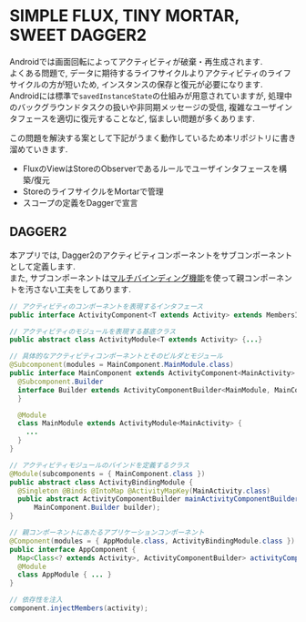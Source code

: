 # SIMPLE FLUX, TINY MORTAR, SWEET DAGGER2

Androidでは画面回転によってアクティビティが破棄・再生成されます.  
よくある問題で, データに期待するライフサイクルよりアクティビティのライフサイクルの方が短いため, インスタンスの保存と復元が必要になります.  
Androidには標準で`savedInstanceState`の仕組みが用意されていますが, 処理中のバックグラウンドタスクの扱いや非同期メッセージの受信, 複雑なユーザインタフェースを適切に復元することなど, 悩ましい問題が多くあります.  

この問題を解決する案として下記がうまく動作しているため本リポジトリに書き溜めていきます.  

 - FluxのViewはStoreのObserverであるルールでユーザインタフェースを構築/復元
 - StoreのライフサイクルをMortarで管理
 - スコープの定義をDaggerで宣言

## DAGGER2 

本アプリでは, Dagger2のアクティビティコンポーネントをサブコンポーネントとして定義します.  
また, サブコンポーネントは[マルチバインディング機能](https://google.github.io/dagger/multibindings.html)を使って親コンポーネントを汚さない工夫をしてあります.  

```java
// アクティビティのコンポーネントを表現するインタフェース
public interface ActivityComponent<T extends Activity> extends MembersInjector<T> {...}

// アクティビティのモジュールを表現する基底クラス
public abstract class ActivityModule<T extends Activity> {...}

// 具体的なアクティビティコンポーネントとそのビルダとモジュール
@Subcomponent(modules = MainComponent.MainModule.class)
public interface MainComponent extends ActivityComponent<MainActivity> {
  @Subcomponent.Builder
  interface Builder extends ActivityComponentBuilder<MainModule, MainComponent> {
  }

  @Module
  class MainModule extends ActivityModule<MainActivity> {
    ...
  }
}

// アクティビティモジュールのバインドを定義するクラス
@Module(subcomponents = { MainComponent.class })
public abstract class ActivityBindingModule {
  @Singleton @Binds @IntoMap @ActivityMapKey(MainActivity.class)
  public abstract ActivityComponentBuilder mainActivityComponentBuilder(
      MainComponent.Builder builder);
}

// 親コンポーネントにあたるアプリケーションコンポーネント
@Component(modules = { AppModule.class, ActivityBindingModule.class })
public interface AppComponent {
  Map<Class<? extends Activity>, ActivityComponentBuilder> activityComponentBuilders();
  @Module
  class AppModule { ... }
}

// 依存性を注入
component.injectMembers(activity);
```

